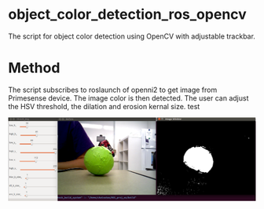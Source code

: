 # object_color_detection_ros_opencv
The script for object color detection using OpenCV with adjustable trackbar. 

# Method
The script subscribes to roslaunch of openni2 to get image from Primesense device.
The image color is then detected. The user can adjust the HSV threshold, the dilation and erosion kernal size.
test

![alt text](https://github.com/ctanakul/object_color_detection_ros_opencv/blob/master/images.png "Example image")
